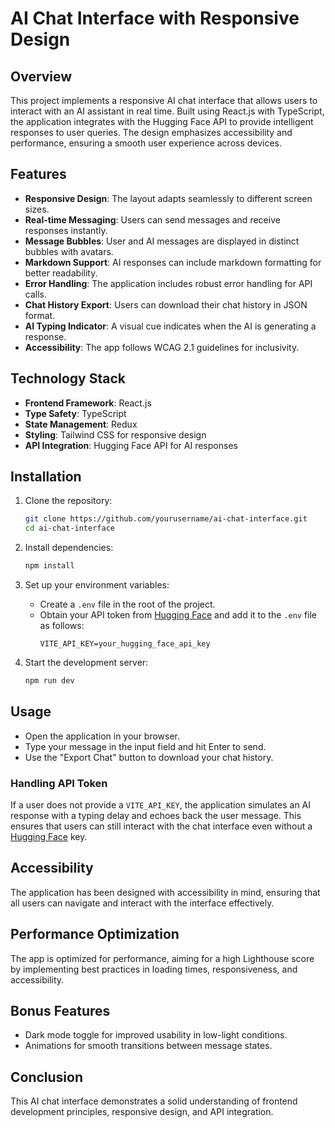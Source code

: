# AI Chat Interface with Responsive Design

## Overview

This project implements a responsive AI chat interface that allows users to interact with an AI assistant in real time. Built using React.js with TypeScript, the application integrates with the Hugging Face API to provide intelligent responses to user queries. The design emphasizes accessibility and performance, ensuring a smooth user experience across devices.

## Features

- **Responsive Design**: The layout adapts seamlessly to different screen sizes.
- **Real-time Messaging**: Users can send messages and receive responses instantly.
- **Message Bubbles**: User and AI messages are displayed in distinct bubbles with avatars.
- **Markdown Support**: AI responses can include markdown formatting for better readability.
- **Error Handling**: The application includes robust error handling for API calls.
- **Chat History Export**: Users can download their chat history in JSON format.
- **AI Typing Indicator**: A visual cue indicates when the AI is generating a response.
- **Accessibility**: The app follows WCAG 2.1 guidelines for inclusivity.

## Technology Stack

- **Frontend Framework**: React.js
- **Type Safety**: TypeScript
- **State Management**: Redux
- **Styling**: Tailwind CSS for responsive design
- **API Integration**: Hugging Face API for AI responses

## Installation

1. Clone the repository:

   ```bash
   git clone https://github.com/yourusername/ai-chat-interface.git
   cd ai-chat-interface
   ```

2. Install dependencies:

   ```bash
   npm install
   ```

3. Set up your environment variables:

   - Create a `.env` file in the root of the project.
   - Obtain your API token from [Hugging Face](https://huggingface.co/) and add it to the `.env` file as follows:
     ```
     VITE_API_KEY=your_hugging_face_api_key
     ```

4. Start the development server:
   ```bash
   npm run dev
   ```

## Usage

- Open the application in your browser.
- Type your message in the input field and hit Enter to send.
- Use the "Export Chat" button to download your chat history.

### Handling API Token

If a user does not provide a `VITE_API_KEY`, the application simulates an AI response with a typing delay and echoes back the user message. This ensures that users can still interact with the chat interface even without a [Hugging Face](https://huggingface.co/) key.

## Accessibility

The application has been designed with accessibility in mind, ensuring that all users can navigate and interact with the interface effectively.

## Performance Optimization

The app is optimized for performance, aiming for a high Lighthouse score by implementing best practices in loading times, responsiveness, and accessibility.

## Bonus Features

- Dark mode toggle for improved usability in low-light conditions.
- Animations for smooth transitions between message states.

## Conclusion

This AI chat interface demonstrates a solid understanding of frontend development principles, responsive design, and API integration.
